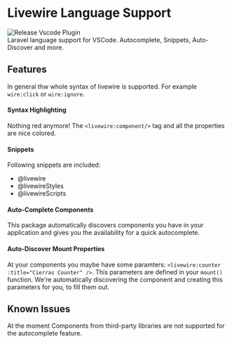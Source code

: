 # Livewire Language Support
![Release Vscode Plugin](https://github.com/cierrateam/vscode-livewire/workflows/Release%20Vscode%20Plugin/badge.svg)<br>
Laravel language support for VSCode. Autocomplete, Snippets, Auto-Discover and more.

## Features

In general thw whole syntax of livewire is supported. For example `wire:click` or `wire:ignore`.

#### Syntax Highlighting
Nothing red anymore! The `<livewire:component/>` tag and all the properties are nice colored.

#### Snippets
Following snippets are included:
- @livewire
- @livewireStyles
- @livewireScripts

#### Auto-Complete Components
This package automatically discovers components you have in your application and gives you the availability for a quick autocomplete.

#### Auto-Discover Mount Properties
At your components you maybe have some paramters: `<livewire:counter :title="Cierras Counter" />`. This parameters are defined in your `mount()` function. We're automatically discovering the component and creating this parameters for you, to fill them out.


## Known Issues

At the moment Components from third-party libraries are not supported for the autocomplete feature.
